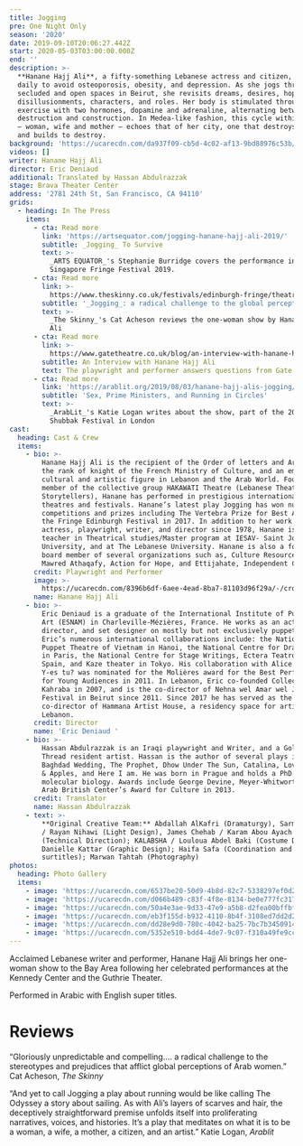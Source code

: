 ```yaml
---
title: Jogging
pre: One Night Only
season: '2020'
date: 2019-09-10T20:06:27.442Z
start: 2020-05-03T03:00:00.000Z
end: ''
description: >-
  **Hanane Hajj Ali**, a fifty-something Lebanese actress and citizen, exercises
  daily to avoid osteoporosis, obesity, and depression. As she jogs through both
  secluded and open spaces in Beirut, she revisits dreams, desires, hopes,
  disillusionments, characters, and roles. Her body is stimulated through
  exercise with two hormones, dopamine and adrenaline, alternating between
  destruction and construction. In Medea-like fashion, this cycle within Hanane
  — woman, wife and mother — echoes that of her city, one that destroys to build
  and builds to destroy.
background: 'https://ucarecdn.com/da937f09-cb5d-4c02-af13-9bd88976c53b/'
videos: []
writer: Hanane Hajj Ali
director: Eric Deniaud
additional: Translated by Hassan Abdulrazzak
stage: Brava Theater Center
address: '2781 24th St, San Francisco, CA 94110'
grids:
  - heading: In The Press
    items:
      - cta: Read more
        link: 'https://artsequator.com/jogging-hanane-hajj-ali-2019/'
        subtitle: _Jogging_ To Survive
        text: >-
          _ARTS EQUATOR_'s Stephanie Burridge covers the performance in M1
          Singapore Fringe Festival 2019.
      - cta: Read more
        link: >-
          https://www.theskinny.co.uk/festivals/edinburgh-fringe/theatre/jogging-summerhall
        subtitle: '_Jogging_: a radical challenge to the global perceptions of Arab women'
        text: >-
          _The Skinny_'s Cat Acheson reviews the one-woman show by Hanane Hajj
          Ali
      - cta: Read more
        link: >-
          https://www.gatetheatre.co.uk/blog/an-interview-with-hanane-hajj-ali-jogging/
        subtitle: An Interview with Hanane Hajj Ali
        text: The playwright and performer answers questions from Gate Theatre
      - cta: Read more
        link: 'https://arablit.org/2019/08/03/hanane-hajj-alis-jogging/'
        subtitle: 'Sex, Prime Ministers, and Running in Circles'
        text: >-
          _ArabLit_'s Katie Logan writes about the show, part of the 2019
          Shubbak Festival in London
cast:
  heading: Cast & Crew
  items:
    - bio: >-
        Hanane Hajj Ali is the recipient of the Order of letters and Arts from
        the rank of knight of the French Ministry of Culture, and an eminent
        cultural and artistic figure in Lebanon and the Arab World. Founding
        member of the collective group HAKAWATI Theatre (Lebanese Theatre of
        Storytellers), Hanane has performed in prestigious international
        theatres and festivals. Hanane’s latest play Jogging has won numerous
        competitions and prizes including The Vertebra Prize for Best Actor at
        the Fringe Edinburgh Festival in 2017. In addition to her work as an
        actress, playwright, writer, and director since 1978, Hanane is a
        teacher in Theatrical studies/Master program at IESAV- Saint Joseph
        University, and at The Lebanese University. Hanane is also a founder and
        board member of several organizations such as, Culture Resource- Al
        Mawred Athaqafy, Action for Hope, and Ettijahate, Independent Culture.
      credit: Playwright and Performer
      image: >-
        https://ucarecdn.com/8396b6df-6aee-4ead-8ba7-81103d96f29a/-/crop/1430x1441/295,0/-/preview/
      name: Hanane Hajj Ali
    - bio: >-
        Eric Deniaud is a graduate of the International Institute of Puppetry
        Art (ESNAM) in Charleville-Mézières, France. He works as an actor,
        director, and set designer on mostly but not exclusively puppet plays.
        Eric’s numerous international collaborations include: the National
        Puppet Theatre of Vietnam in Hanoi, the National Centre for Dramatic Art
        in Paris, the National Centre for Stage Writings, Ectera Teatro in
        Spain, and Kaze theater in Tokyo. His collaboration with Alice Laloy on
        Y-es tu? was nominated for the Molières award for the Best Performance
        for Young Audiences in 2011. In Lebanon, Eric co-founded Collectif
        Kahraba in 2007, and is the co-director of Nehna wel Amar wel Jiran
        Festival in Beirut since 2011. Since 2017 he has served as the
        co-director of Hammana Artist House, a residency space for artists in
        Lebanon.
      credit: Director
      name: 'Eric Deniaud '
    - bio: >-
        Hassan Abdulrazzak is an Iraqi playwright and Writer, and a Golden
        Thread resident artist. Hassan is the author of several plays including,
        Baghdad Wedding, The Prophet, Dhow Under The Sun, Catalina, Love, Bombs,
        & Apples, and Here I am. He was born in Prague and holds a PhD in
        molecular biology. Awards include George Devine, Meyer-Whitworth and
        Arab British Center’s Award for Culture in 2013.
      credit: Translator
      name: Hassan Abdulrazzak
    - text: >-
        **Original Creative Team:** Abdallah AlKafri (Dramaturgy), Sarmad Louis
        / Rayan Nihawi (Light Design), James Chehab / Karam Abou Ayach
        (Technical Direction); KALABSHA / Louloua Abdel Baki (Costume Design);
        Danielle Kattar (Graphic Design); Haifa Safa (Coordination and
        surtitles); Marwan Tahtah (Photography)
photos:
  heading: Photo Gallery
  items:
    - image: 'https://ucarecdn.com/6537be20-50d9-4b8d-82c7-5338297ef0d2/'
    - image: 'https://ucarecdn.com/d066b489-c83f-4f8e-8134-be0e777fc317/'
    - image: 'https://ucarecdn.com/50a4e3ae-9d33-47e9-a5b8-d2fea00bffbf/'
    - image: 'https://ucarecdn.com/eb3f155d-b932-4110-8b4f-3108ed7dd2d2/'
    - image: 'https://ucarecdn.com/dd28e9d0-780c-4042-ba25-7bc7b3450914/'
    - image: 'https://ucarecdn.com/5352e510-bdd4-4de7-9c07-f310a49fe9cc/'
---
```

Acclaimed Lebanese writer and performer, Hanane Hajj Ali brings her one-woman show to the Bay Area following her celebrated performances at the Kennedy Center and the Guthrie Theater.

Performed in Arabic with English super titles. 

# Reviews

“Gloriously unpredictable and compelling.… a radical challenge to the stereotypes and prejudices that afflict global perceptions of Arab women.” Cat Acheson, _The Skinny_

“And yet to call Jogging a play about running would be like calling The Odyssey a story about sailing. As with Ali’s layers of scarves and hair, the deceptively straightforward premise unfolds itself into proliferating narratives, voices, and histories. It’s a play that meditates on what it is to be a woman, a wife, a mother, a citizen, and an artist.” Katie Logan, _Arablit_
